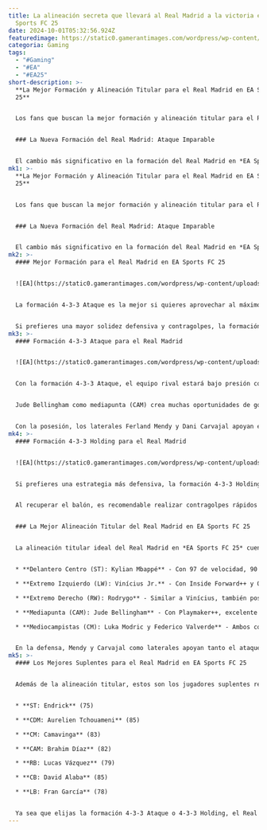 ```yaml
---
title: La alineación secreta que llevará al Real Madrid a la victoria en EA
  Sports FC 25
date: 2024-10-01T05:32:56.924Z
featuredimage: https://static0.gamerantimages.com/wordpress/wp-content/uploads/2024/09/real-madrid.jpg?q=70&fit=crop&w=1140&h=&dpr=1
categoria: Gaming
tags:
  - "#Gaming"
  - "#EA"
  - "#EA25"
short-description: >-
  **La Mejor Formación y Alineación Titular para el Real Madrid en EA Sports FC
  25**


  Los fans que buscan la mejor formación y alineación titular para el Real Madrid en *EA Sports FC 25* pueden estar tranquilos, ya que se ha confirmado lo que muchos sospechaban: este equipo es el más "roto" del juego. La adición de Kylian Mbappé ha elevado la plantilla a un nivel superior. Aunque algunos seguidores aún estén afectados por la retirada de Toni Kroos, el poder actual del equipo sigue garantizando victorias en ocho de cada diez partidos.


  ### La Nueva Formación del Real Madrid: Ataque Imparable


  El cambio más significativo en la formación del Real Madrid en *EA Sports FC 25* está en los delanteros. Kylian Mbapp
mk1: >-
  **La Mejor Formación y Alineación Titular para el Real Madrid en EA Sports FC
  25**


  Los fans que buscan la mejor formación y alineación titular para el Real Madrid en *EA Sports FC 25* pueden estar tranquilos, ya que se ha confirmado lo que muchos sospechaban: este equipo es el más "roto" del juego. La adición de Kylian Mbappé ha elevado la plantilla a un nivel superior. Aunque algunos seguidores aún estén afectados por la retirada de Toni Kroos, el poder actual del equipo sigue garantizando victorias en ocho de cada diez partidos.


  ### La Nueva Formación del Real Madrid: Ataque Imparable


  El cambio más significativo en la formación del Real Madrid en *EA Sports FC 25* está en los delanteros. Kylian Mbappé en el centro, acompañado de Vinícius Jr. y Rodrygo como extremos, garantiza un ataque imparable. La juventud y velocidad de estos jugadores aseguran que la energía no será un problema.
mk2: >-
  #### Mejor Formación para el Real Madrid en EA Sports FC 25


  ![EA](https://static0.gamerantimages.com/wordpress/wp-content/uploads/2024/09/4-3-3-attack-team-tactics.jpg?q=49&fit=crop&w=750&h=422&dpr=2 "AE")


  La formación 4-3-3 Ataque es la mejor si quieres aprovechar al máximo a los jóvenes atacantes del Real Madrid y enfocarte en un juego ofensivo. Además, esta formación mantiene un buen equilibrio defensivo, por lo que no te marcarán goles cada vez que pierdas el balón.


  Si prefieres una mayor solidez defensiva y contragolpes, la formación 4-3-3 Holding es tu opción ideal. El principal cambio aquí sería sustituir a Modric por Tchouameni, obteniendo así un mediocampista defensivo (CDM) en lugar de un mediapunta (CAM). Esto añade más soporte defensivo, ideal si el rival cambia de táctica constantemente.
mk3: >-
  #### Formación 4-3-3 Ataque para el Real Madrid


  ![EA](https://static0.gamerantimages.com/wordpress/wp-content/uploads/2024/09/4-3-3-holding-team-tactics.jpg?q=49&fit=crop&w=750&h=422&dpr=2 "EA")


  Con la formación 4-3-3 Ataque, el equipo rival estará bajo presión constante. Los tres delanteros son increíblemente rápidos y hábiles con el balón, lo que te permitirá sortear defensores sin necesidad de esprintar desesperadamente.


  Jude Bellingham como mediapunta (CAM) crea muchas oportunidades de gol, ya sea con pases directos, carreras falsas, tiros largos, o ataques desde las bandas. Con Modric y Valverde en roles de Playmaker+, la formación abre múltiples avenidas para el ataque. El enfoque de “Roaming” también permite a los mediocampistas moverse libremente y aprovechar los huecos.


  Con la posesión, los laterales Ferland Mendy y Dani Carvajal apoyan el ataque desde las bandas. Ambos tienen gran agresividad, velocidad y fuerza, por lo que dominarás los costados del campo. Y si pierdes la posesión, no te preocupes, ellos estarán de vuelta para frenar a los rivales.
mk4: >-
  #### Formación 4-3-3 Holding para el Real Madrid


  ![EA](https://static0.gamerantimages.com/wordpress/wp-content/uploads/2024/09/mixcollage-29-sep-2024-03-04-pm-8503.jpg?q=49&fit=crop&w=750&h=422&dpr=2 "EA")


  Si prefieres una estrategia más defensiva, la formación 4-3-3 Holding es perfecta para enfrentar equipos con ataques potentes, como el Manchester City. El trío atacante y los roles de los jugadores permanecen igual de eficaces, pero el mediocampo cambia, con Tchouameni como CDM. Sus estadísticas defensivas y físicas, junto con sus estilos de juego (Anticipar, Aéreo, Bruiser, Interceptar y Jockey), refuerzan la defensa central del equipo.


  Al recuperar el balón, es recomendable realizar contragolpes rápidos usando pases largos o carreras. El muro defensivo que forman Militao y Rudiger junto con el apoyo de los laterales te dará mayor estabilidad defensiva.


  ### La Mejor Alineación Titular del Real Madrid en EA Sports FC 25


  La alineación titular ideal del Real Madrid en *EA Sports FC 25* cuenta con dos cambios importantes: la llegada de Kylian Mbappé y la retirada de Toni Kroos. Mbappé añade una potencia de ataque increíble, convirtiéndose en el delantero que cualquier oponente buscará desactivar primero.


  * **Delantero Centro (ST): Kylian Mbappé** - Con 97 de velocidad, 90 de disparo y 91 de regate, junto con Quick Step+, Tiro Finesse y Trivela, es letal en el ataque.

  * **Extremo Izquierdo (LW): Vinícius Jr.** - Con Inside Forward++ y Quick Step+, su velocidad y regate son perfectos para cortar por el centro.

  * **Extremo Derecho (RW): Rodrygo** - Similar a Vinícius, también posee gran habilidad con el balón y es un recurso valioso en tiros libres.

  * **Mediapunta (CAM): Jude Bellingham** - Con Playmaker++, excelente físico y PS+ imparable, domina el centro del campo.

  * **Mediocampistas (CM): Luka Modric y Federico Valverde** - Ambos con roles de Playmaker+, Modric es ideal para tiros de larga distancia, mientras que Valverde aporta poder físico y defensa.


  En la defensa, Mendy y Carvajal como laterales apoyan tanto el ataque como la defensa, y los centrales Rudiger y Militao aseguran solidez en la retaguardia.
mk5: >-
  #### Los Mejores Suplentes para el Real Madrid en EA Sports FC 25


  Además de la alineación titular, estos son los jugadores suplentes recomendados:


  * **ST: Endrick** (75)

  * **CDM: Aurelien Tchouameni** (85)

  * **CM: Camavinga** (83)

  * **CAM: Brahim Díaz** (82)

  * **RB: Lucas Vázquez** (79)

  * **CB: David Alaba** (85)

  * **LB: Fran García** (78)


  Ya sea que elijas la formación 4-3-3 Ataque o 4-3-3 Holding, el Real Madrid tiene todas las herramientas para dominar en *EA Sports FC 25*. La combinación de velocidad, técnica y poder físico asegura que podrás superar a tus rivales con facilidad.
---
```


